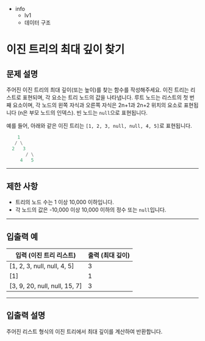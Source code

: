- info
    - lv1
    - 데이터 구조

# 이진 트리의 최대 깊이 찾기
## 문제 설명
주어진 이진 트리의 최대 깊이(또는 높이)를 찾는 함수를 작성해주세요. 이진 트리는 리스트로 표현되며, 각 요소는 트리 노드의 값을 나타냅니다. 루트 노드는 리스트의 첫 번째 요소이며, 각 노드의 왼쪽 자식과 오른쪽 자식은 2n+1과 2n+2 위치의 요소로 표현됩니다 (n은 부모 노드의 인덱스). 빈 노드는 `null`으로 표현됩니다.

예를 들어, 아래와 같은 이진 트리는 `[1, 2, 3, null, null, 4, 5]`로 표현됩니다.

```python
    1
   / \
  2   3
       / \
     4   5
```

---

## 제한 사항

- 트리의 노드 수는 1 이상 10,000 이하입니다.
- 각 노드의 값은 -10,000 이상 10,000 이하의 정수 또는 `null`입니다.

---

## 입출력 예

|   입력 (이진 트리 리스트)        | 출력 (최대 깊이) |
| ------------------------------- | --------------- |
| [1, 2, 3, null, null, 4, 5]     | 3               |
| [1]                             | 1               |
| [3, 9, 20, null, null, 15, 7]   | 3               |

---

## 입출력 설명
주어진 리스트 형식의 이진 트리에서 최대 깊이를 계산하여 반환합니다.